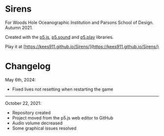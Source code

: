 # Sirens
For Woods Hole Oceanographic Institution and Parsons School of Design. Autumn 2021.

Created with the [p5.js](http://p5js.org/), [p5.sound](https://p5js.org/reference/#/libraries/p5.sound) and [p5.play](http://molleindustria.github.io/p5.play/) libraries.

Play it at [https://kees911.github.io/Sirens/](https://kees911.github.io/Sirens/)

# Changelog

May 6th, 2024:
- Fixed lives not resetting when restarting the game

---

October 22, 2021:
- Repository created
- Project moved from the p5.js web editor to GitHub
- Audio volume decreased
- Some graphical issues resolved
